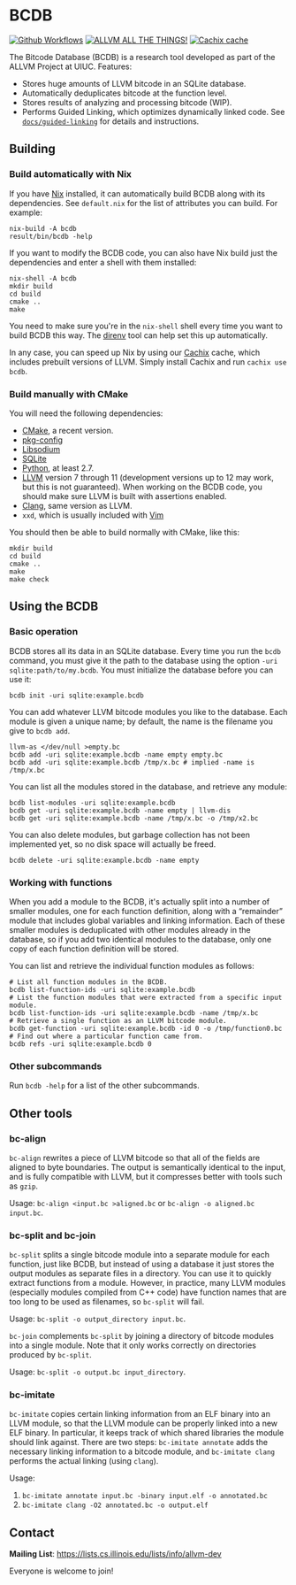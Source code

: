 # BCDB

[![Github Workflows](https://github.com/yotann/bcdb/workflows/Test/badge.svg)](https://github.com/yotann/bcdb/actions?query=workflow%3ATest)
[![ALLVM ALL THE THINGS!](https://img.shields.io/badge/ALLVM-ALL%20THE%20THINGS-brightgreen.svg)](https://github.com/allvm/allvm-tools)
[![Cachix cache](https://img.shields.io/badge/cachix-bcdb-blue.svg)](https://bcdb.cachix.org)

The Bitcode Database (BCDB) is a research tool developed as part of the ALLVM
Project at UIUC. Features:

- Stores huge amounts of LLVM bitcode in an SQLite database.
- Automatically deduplicates bitcode at the function level.
- Stores results of analyzing and processing bitcode (WIP).
- Performs Guided Linking, which optimizes dynamically linked code. See
  [`docs/guided-linking`](docs/guided-linking/) for details and instructions.

## Building

### Build automatically with Nix

If you have [Nix](https://nixos.org/guides/install-nix.html) installed, it can
automatically build BCDB along with its dependencies. See `default.nix` for the
list of attributes you can build. For example:

```shell
nix-build -A bcdb
result/bin/bcdb -help
```

If you want to modify the BCDB code, you can also have Nix build just the
dependencies and enter a shell with them installed:

```shell
nix-shell -A bcdb
mkdir build
cd build
cmake ..
make
```

You need to make sure you're in the `nix-shell` shell every time you want to
build BCDB this way. The [direnv](https://direnv.net/) tool can help set this
up automatically.

In any case, you can speed up Nix by using our [Cachix](https://cachix.org)
cache, which includes prebuilt versions of LLVM. Simply install Cachix and run
`cachix use bcdb`.

### Build manually with CMake

You will need the following dependencies:

- [CMake](https://cmake.org/), a recent version.
- [pkg-config](https://www.freedesktop.org/wiki/Software/pkg-config/)
- [Libsodium](https://libsodium.org/)
- [SQLite](https://sqlite.org/)
- [Python](https://www.python.org/), at least 2.7.
- [LLVM](https://llvm.org/) version 7 through 11 (development versions up to 12
  may work, but this is not guaranteed). When working on the BCDB code, you
  should make sure LLVM is built with assertions enabled.
- [Clang](https://clang.llvm.org/), same version as LLVM.
- `xxd`, which is usually included with [Vim](https://www.vim.org/)

You should then be able to build normally with CMake, like this:

```shell
mkdir build
cd build
cmake ..
make
make check
```

## Using the BCDB

### Basic operation

BCDB stores all its data in an SQLite database. Every time you run the `bcdb`
command, you must give it the path to the database using the option `-uri
sqlite:path/to/my.bcdb`. You must initialize the database before you can use
it:

```shell
bcdb init -uri sqlite:example.bcdb
```

You can add whatever LLVM bitcode modules you like to the database. Each module
is given a unique name; by default, the name is the filename you give to `bcdb
add`.

```shell
llvm-as </dev/null >empty.bc
bcdb add -uri sqlite:example.bcdb -name empty empty.bc
bcdb add -uri sqlite:example.bcdb /tmp/x.bc # implied -name is /tmp/x.bc
```

You can list all the modules stored in the database, and retrieve any module:

```shell
bcdb list-modules -uri sqlite:example.bcdb
bcdb get -uri sqlite:example.bcdb -name empty | llvm-dis
bcdb get -uri sqlite:example.bcdb -name /tmp/x.bc -o /tmp/x2.bc
```

You can also delete modules, but garbage collection has not been implemented
yet, so no disk space will actually be freed.

```shell
bcdb delete -uri sqlite:example.bcdb -name empty
```

### Working with functions

When you add a module to the BCDB, it's actually split into a number of smaller
modules, one for each function definition, along with a “remainder” module that
includes global variables and linking information. Each of these smaller
modules is deduplicated with other modules already in the database, so if you
add two identical modules to the database, only one copy of each function
definition will be stored.

You can list and retrieve the individual function modules as follows:

```shell
# List all function modules in the BCDB.
bcdb list-function-ids -uri sqlite:example.bcdb
# List the function modules that were extracted from a specific input module.
bcdb list-function-ids -uri sqlite:example.bcdb -name /tmp/x.bc
# Retrieve a single function as an LLVM bitcode module.
bcdb get-function -uri sqlite:example.bcdb -id 0 -o /tmp/function0.bc
# Find out where a particular function came from.
bcdb refs -uri sqlite:example.bcdb 0
```

### Other subcommands

Run `bcdb -help` for a list of the other subcommands.

## Other tools

### bc-align

`bc-align` rewrites a piece of LLVM bitcode so that all of the fields are
aligned to byte boundaries. The output is semantically identical to the input,
and is fully compatible with LLVM, but it compresses better with tools such as
`gzip`.

Usage: `bc-align <input.bc >aligned.bc` or `bc-align -o aligned.bc input.bc`.

### bc-split and bc-join

`bc-split` splits a single bitcode module into a separate module for each
function, just like BCDB, but instead of using a database it just stores the
output modules as separate files in a directory. You can use it to quickly
extract functions from a module. However, in practice, many LLVM modules
(especially modules compiled from C++ code) have function names that are too
long to be used as filenames, so `bc-split` will fail.

Usage: `bc-split -o output_directory input.bc`.

`bc-join` complements `bc-split` by joining a directory of bitcode modules into
a single module. Note that it only works correctly on directories produced by
`bc-split`.

Usage: `bc-split -o output.bc input_directory`.

### bc-imitate

`bc-imitate` copies certain linking information from an ELF binary into an LLVM
module, so that the LLVM module can be properly linked into a new ELF binary.
In particular, it keeps track of which shared libraries the module should link
against. There are two steps: `bc-imitate annotate` adds the necessary linking
information to a bitcode module, and `bc-imitate clang` performs the actual
linking (using `clang`).

Usage:

1. `bc-imitate annotate input.bc -binary input.elf -o annotated.bc`
2. `bc-imitate clang -O2 annotated.bc -o output.elf`

## Contact

**Mailing List**: https://lists.cs.illinois.edu/lists/info/allvm-dev

Everyone is welcome to join!
